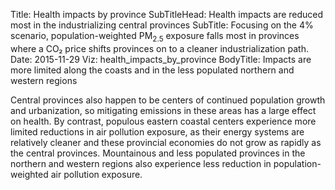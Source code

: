 Title: Health impacts by province
SubTitleHead: Health impacts are reduced most in the industrializing central provinces
SubTitle: Focusing on the 4% scenario, population-weighted PM<sub>2.5</sub> exposure falls most in provinces where a CO₂ price shifts provinces on to a cleaner industrialization path.
Date: 2015-11-29
Viz: health_impacts_by_province
BodyTitle: Impacts are more limited along the coasts and in the less populated northern and western regions

Central provinces also happen to be centers of continued population growth and urbanization, so mitigating emissions in these areas has a large effect on health. By contrast, populous eastern coastal centers experience more limited reductions in air pollution exposure, as their energy systems are relatively cleaner and these provincial economies do not grow as rapidly as the central provinces. Mountainous and less populated provinces in the northern and western regions also experience less reduction in population-weighted air pollution exposure.

